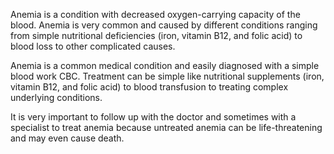 Anemia is a condition with decreased oxygen-carrying capacity of the blood. Anemia is very common and caused by different conditions ranging from simple nutritional deficiencies (iron, vitamin B12, and folic acid) to blood loss to other complicated causes.

Anemia is a common medical condition and easily diagnosed with a simple blood work CBC. Treatment can be simple like nutritional supplements (iron, vitamin B12, and folic acid) to blood transfusion to treating complex underlying conditions.

It is very important to follow up with the doctor and sometimes with a specialist to treat anemia because untreated anemia can be life-threatening and may even cause death.